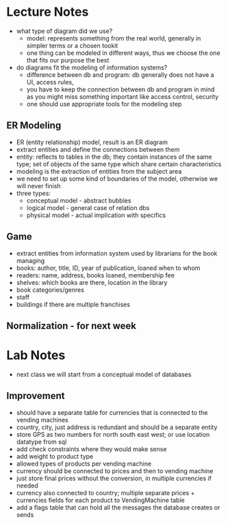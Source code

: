 # Lecture Notes

- what type of diagram did we use?
    - model: represents something from the real world, generally in simpler
      terms or a chosen tookit
    - one thing can be modeled in different ways, thus we choose the one that
      fits our purpose the best
- do diagrams fit the modeling of information systems?
    - difference between db and program: db generally does not have a UI,
      access rules, 
    - you have to keep the connection between db and program in mind as you
      might miss something important like access control, security
    - one should use appropriate tools for the modeling step

## ER Modeling

- ER (entity relationship) model, result is an ER diagram
- extract entities and define the connections between them
- entity: reflects to tables in the db; they contain instances of the same 
  type; set of objects of the same type which share certain characteristics
- modeling is the extraction of entities from the subject area
- we need to set up some kind of boundaries of the model, otherwise we will
  never finish
- three types:
    - conceptual model - abstract bubbles
    - logical model - general case of relation dbs
    - physical model - actual implication with specifics

## Game

- extract entities from information system used by librarians for the book
  managing
- books: author, title, ID, year of publication, loaned when to whom
- readers: name, address, books loaned, membership fee
- shelves: which books are there, location in the library
- book categories/genres
- staff
- buildings if there are multiple franchises

## Normalization - for next week

# Lab Notes

- next class we will start from a conceptual model of databases

## Improvement

- should have a separate table for currencies that is connected to the vending
  machines
- country, city, just address is redundant and should be a separate entity
- store GPS as two numbers for north south east west; or use location datatype
  from sql
- add check constraints where they would make sense
- add weight to product type
- allowed types of products per vending machine
- currency should be connected to prices and then to vending machine
- just store final prices without the conversion, in multiple currencies if
  needed
- currency also connected to country; multiple separate prices + currencies
  fields for each product to VendingMachine table
- add a flags table that can hold all the messages the database creates or
  sends
